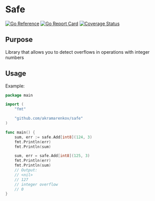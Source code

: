 # Safe

[![Go Reference](https://pkg.go.dev/badge/github.com/akramarenkov/safe.svg)](https://pkg.go.dev/github.com/akramarenkov/safe)
[![Go Report Card](https://goreportcard.com/badge/github.com/akramarenkov/safe)](https://goreportcard.com/report/github.com/akramarenkov/safe)
[![Coverage Status](https://coveralls.io/repos/github/akramarenkov/safe/badge.svg)](https://coveralls.io/github/akramarenkov/safe)

## Purpose

Library that allows you to detect overflows in operations with integer numbers

## Usage

Example:

```go
package main

import (
    "fmt"

    "github.com/akramarenkov/safe"
)

func main() {
    sum, err := safe.Add[int8](124, 3)
    fmt.Println(err)
    fmt.Println(sum)

    sum, err = safe.Add[int8](125, 3)
    fmt.Println(err)
    fmt.Println(sum)
    // Output:
    // <nil>
    // 127
    // integer overflow
    // 0
}
```
